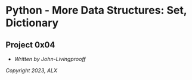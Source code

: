 # Python - More Data Structures: Set, Dictionary
## Project 0x04
- _Written by John-Livingprooff_

_Copyright 2023, ALX_
